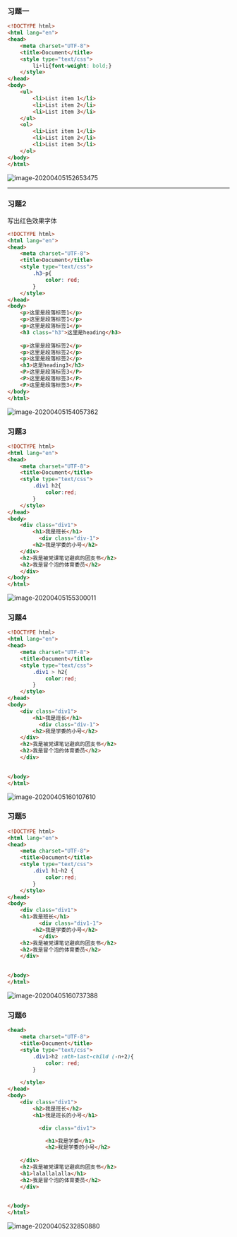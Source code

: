 ### 习题一

```html
<!DOCTYPE html>
<html lang="en">
<head>
    <meta charset="UTF-8">
    <title>Document</title>
    <style type="text/css">
        li+li{font-weight: bold;}
    </style>
</head>
<body>
    <ul>
        <li>List item 1</li>
        <li>List item 2</li>
        <li>List item 3</li>
    </ul>
    <ol>
        <li>List item 1</li>
        <li>List item 2</li>
        <li>List item 3</li>
    </ol>
</body>
</html>
```

![image-20200405152653475](C:\Users\私木\AppData\Roaming\Typora\typora-user-images\image-20200405152653475.png)

***

### 习题2

写出红色效果字体

```html
<!DOCTYPE html>
<html lang="en">
<head>
    <meta charset="UTF-8">
    <title>Document</title>
    <style type="text/css">
        .h3~p{
            color: red;
        }    
    </style>
</head>
<body>
    <p>这里是段落标签1</p>
    <p>这里是段落标签1</p>
    <p>这里是段落标签1</p>
    <h3 class="h3">这里是heading</h3>
    
    <p>这里是段落标签2</p>
    <p>这里是段落标签2</p>
    <p>这里是段落标签2</p>
    <h3>这是heading3</h3>
    <P>这里是段落标签3</P>
    <P>这里是段落标签3</P>
    <P>这里是段落标签3</P>
</body>
</html>
```

![image-20200405154057362](C:\Users\私木\AppData\Roaming\Typora\typora-user-images\image-20200405154057362.png)

### 习题3

```html
<!DOCTYPE html>
<html lang="en">
<head>
    <meta charset="UTF-8">
    <title>Document</title>
    <style type="text/css">
        .div1 h2{
            color:red;
        }
    </style>
</head>
<body>
    <div class="div1">
        <h1>我是班长</h1>
          <div class="div-1">
        <h2>我是学委的小号</h2>
    </div>
    <h2>我是被党课笔记避疯的团支书</h2>
    <h2>我是冒个泡的体育委员</h2>
    </div>
</body>
</html>
```

![image-20200405155300011](C:\Users\私木\AppData\Roaming\Typora\typora-user-images\image-20200405155300011.png)

### 习题4

```html
<!DOCTYPE html>
<html lang="en">
<head>
    <meta charset="UTF-8">
    <title>Document</title>
    <style type="text/css">
        .div1 > h2{
            color:red;
        }
    </style>
</head>
<body>
    <div class="div1">
        <h1>我是班长</h1>
          <div class="div-1">
        <h2>我是学委的小号</h2>
    </div>
    <h2>我是被党课笔记避疯的团支书</h2>
    <h2>我是冒个泡的体育委员</h2>
    </div>
  

</body>
</html>

```

![image-20200405160107610](C:\Users\私木\AppData\Roaming\Typora\typora-user-images\image-20200405160107610.png)

### 习题5

```html
<!DOCTYPE html>
<html lang="en">
<head>
    <meta charset="UTF-8">
    <title>Document</title>
    <style type="text/css">
        .div1 h1~h2 {
            color:red;
        }
    </style>
</head>
<body>
    <div class="div1">
    <h1>我是班长</h1>
          <div class="div1-1">
        <h2>我是学委的小号</h2>
          </div>
    <h2>我是被党课笔记避疯的团支书</h2>
    <h2>我是冒个泡的体育委员</h2>
    </div>
  

</body>
</html>
```

![image-20200405160737388](C:\Users\私木\AppData\Roaming\Typora\typora-user-images\image-20200405160737388.png)

### 习题6

```html
<head>
    <meta charset="UTF-8">
    <title>Document</title>
    <style type="text/css">
        .div1>h2 :nth-last-child (-n+2){
            color: red;
        }

    </style>
</head>
<body>
    <div class="div1">
        <h2>我是班长</h2>
        <h1>我是班长的小号</h1>

          <div class="div1">

            <h1>我是学委</h1>
            <h2>我是学委的小号</h2>
                
    </div>
    <h2>我是被党课笔记避疯的团支书</h2>
    <h1>lalallalalla</h1>
    <h2>我是冒个泡的体育委员</h2>
    </div>
  

</body>
</html>
```

![image-20200405232850880](C:\Users\私木\AppData\Roaming\Typora\typora-user-images\image-20200405232850880.png)